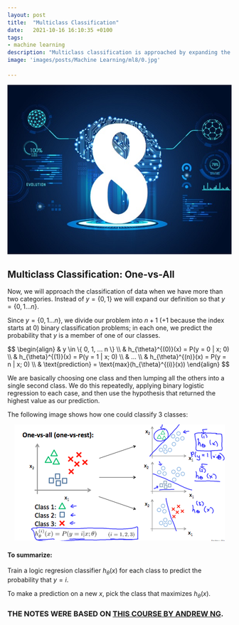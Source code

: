 ```yaml
---
layout: post
title:  "Multiclass Classification"
date:   2021-10-16 16:10:35 +0100
tags:
- machine learning
description: "Multiclass classification is approached by expanding the definition of y to include more than two categories. This problem is divided into n+1 binary classification problems, and binary logistic regression is applied to each case to predict which class the data belongs to. The hypothesis that returns the highest value is used as the prediction."
image: 'images/posts/Machine Learning/ml8/0.jpg'

---
```


<center>
<img src="/images/posts/Machine Learning/ml8/0.jpg">
</center>

## Multiclass Classification: One-vs-All

Now, we will approach the classification of data when we have more than two categories. Instead of $y = \{ 0, 1 \}$ we will expand our definition so that $y = \{ 0, 1 ... n \}$.

Since $y = \{ 0, 1 ... n \}$, we divide our problem into $n + 1$ ($+ 1$ because the index starts at 0) binary classification problems; in each one, we predict the probability that $y$ is a member of one of our classes.

<div class="latex-eq">
$$
\begin{align}
& y \in \{ 0, 1, ... n \} \\
& h_{\theta}^{(0)}(x) = P(y = 0 | x; 0) \\
& h_{\theta}^{(1)}(x) = P(y = 1 | x; 0) \\
& ... \\
& h_{\theta}^{(n)}(x) = P(y = n | x; 0) \\
& \text{prediction} = \text{max}(h_{\theta}^{(i)}(x))
\end{align}
$$
</div>

We are basically choosing one class and then lumping all the others into a single second class. We do this repeatedly, applying binary logistic regression to each case, and then use the hypothesis that returned the highest value as our prediction.

The following image shows how one could classify 3 classes:

<center>
<img src="/images/posts/Machine Learning/ml8/1.png">
</center>

#### To summarize:

Train a logic regresion classifier $h_{\theta}(x)$ for each class to predict the probability that $y = i$.

To make a prediction on a new $x$, pick the class that maximizes $h_{\theta}(x)$.


### THE NOTES WERE BASED ON <a class="link-white-highlight" href="https://www.coursera.org/learn/machine-learning"> THIS COURSE BY ANDREW NG</a>.